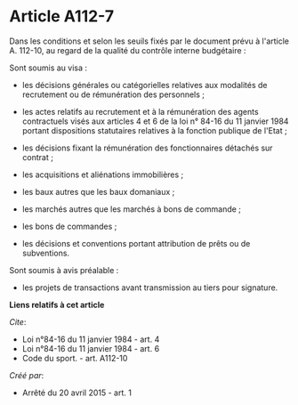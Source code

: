 # Article A112-7

Dans les conditions et selon les seuils fixés par le document prévu à l'article A. 112-10, au regard de la qualité du
contrôle interne budgétaire : 

Sont soumis au visa :

- les décisions générales ou catégorielles relatives aux modalités de recrutement ou de rémunération des personnels ;

- les actes relatifs au recrutement et à la rémunération des agents contractuels visés aux articles 4 et 6 de la loi n° 84-16
du 11 janvier 1984 portant dispositions statutaires relatives à la fonction publique de l'Etat ;

- les décisions fixant la rémunération des fonctionnaires détachés sur contrat ;

- les acquisitions et aliénations immobilières ;

- les baux autres que les baux domaniaux ;

- les marchés autres que les marchés à bons de commande ;

- les bons de commandes ;

- les décisions et conventions portant attribution de prêts ou de subventions. 

Sont soumis à avis préalable :

- les projets de transactions avant transmission au tiers pour signature.

**Liens relatifs à cet article**

_Cite_:

  - Loi n°84-16 du 11 janvier 1984 - art. 4
  - Loi n°84-16 du 11 janvier 1984 - art. 6
  - Code du sport. - art. A112-10

_Créé par_:

  - Arrêté du 20 avril 2015 - art. 1
